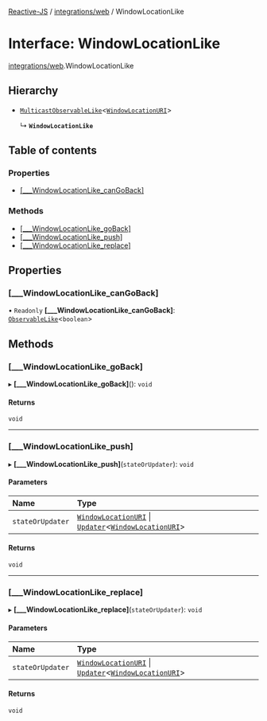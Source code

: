 [Reactive-JS](../README.md) / [integrations/web](../modules/integrations_web.md) / WindowLocationLike

# Interface: WindowLocationLike

[integrations/web](../modules/integrations_web.md).WindowLocationLike

## Hierarchy

- [`MulticastObservableLike`](core.MulticastObservableLike.md)<[`WindowLocationURI`](integrations_web.WindowLocationURI.md)\>

  ↳ **`WindowLocationLike`**

## Table of contents

### Properties

- [[\_\_\_WindowLocationLike\_canGoBack]](integrations_web.WindowLocationLike.md#[___windowlocationlike_cangoback])

### Methods

- [[\_\_\_WindowLocationLike\_goBack]](integrations_web.WindowLocationLike.md#[___windowlocationlike_goback])
- [[\_\_\_WindowLocationLike\_push]](integrations_web.WindowLocationLike.md#[___windowlocationlike_push])
- [[\_\_\_WindowLocationLike\_replace]](integrations_web.WindowLocationLike.md#[___windowlocationlike_replace])

## Properties

### [\_\_\_WindowLocationLike\_canGoBack]

• `Readonly` **[\_\_\_WindowLocationLike\_canGoBack]**: [`ObservableLike`](core.ObservableLike.md)<`boolean`\>

## Methods

### [\_\_\_WindowLocationLike\_goBack]

▸ **[___WindowLocationLike_goBack]**(): `void`

#### Returns

`void`

___

### [\_\_\_WindowLocationLike\_push]

▸ **[___WindowLocationLike_push]**(`stateOrUpdater`): `void`

#### Parameters

| Name | Type |
| :------ | :------ |
| `stateOrUpdater` | [`WindowLocationURI`](integrations_web.WindowLocationURI.md) \| [`Updater`](../modules/functions.md#updater)<[`WindowLocationURI`](integrations_web.WindowLocationURI.md)\> |

#### Returns

`void`

___

### [\_\_\_WindowLocationLike\_replace]

▸ **[___WindowLocationLike_replace]**(`stateOrUpdater`): `void`

#### Parameters

| Name | Type |
| :------ | :------ |
| `stateOrUpdater` | [`WindowLocationURI`](integrations_web.WindowLocationURI.md) \| [`Updater`](../modules/functions.md#updater)<[`WindowLocationURI`](integrations_web.WindowLocationURI.md)\> |

#### Returns

`void`
